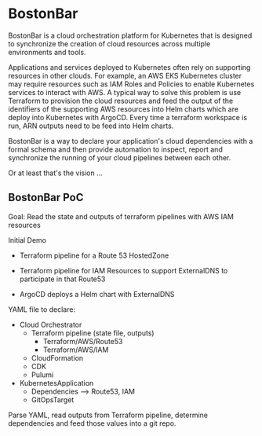 # BostonBar

BostonBar is a cloud orchestration platform for Kubernetes that is designed to synchronize the creation of cloud resources across multiple environments and tools.

Applications and services deployed to Kubernetes often rely on supporting resources in other clouds. For example, an AWS EKS Kubernetes cluster may require resources such as IAM Roles and Policies to enable Kubernetes services to interact with AWS. A typical way to solve this problem is use Terraform to provision the cloud resources and feed the output of the identifiers of the supporting AWS resources into Helm charts which are deploy into Kubernetes with ArgoCD. Every time a terraform workspace is run, ARN outputs need to be feed into Helm charts.

BostonBar is a way to declare your application's cloud dependencies with a formal schema and then provide automation to inspect, report and synchronize the running of your cloud pipelines between each other.

Or at least that's the vision ...

## BostonBar PoC

Goal: Read the state and outputs of terraform pipelines with AWS IAM resources

Initial Demo

  * Terraform pipeline for a Route 53 HostedZone

  * Terraform pipeline for IAM Resources to support ExternalDNS to participate in that Route53

  * ArgoCD deploys a Helm chart with ExternalDNS
  
YAML file to declare:

 - Cloud Orchestrator
    - Terraform pipeline (state file, outputs)
        + Terraform/AWS/Route53
        + Terraform/AWS/IAM
    - CloudFormation
    - CDK
    - Pulumi
 - KubernetesApplication
   - Dependencies --> Route53, IAM
   - GitOpsTarget

Parse YAML, read outputs from Terraform pipeline, determine dependencies and feed those values into a git repo.
